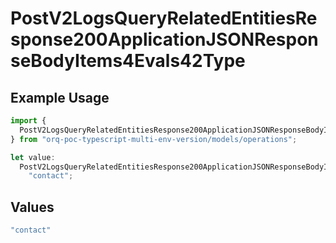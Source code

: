 # PostV2LogsQueryRelatedEntitiesResponse200ApplicationJSONResponseBodyItems4Evals42Type

## Example Usage

```typescript
import {
  PostV2LogsQueryRelatedEntitiesResponse200ApplicationJSONResponseBodyItems4Evals42Type,
} from "orq-poc-typescript-multi-env-version/models/operations";

let value:
  PostV2LogsQueryRelatedEntitiesResponse200ApplicationJSONResponseBodyItems4Evals42Type =
    "contact";
```

## Values

```typescript
"contact"
```